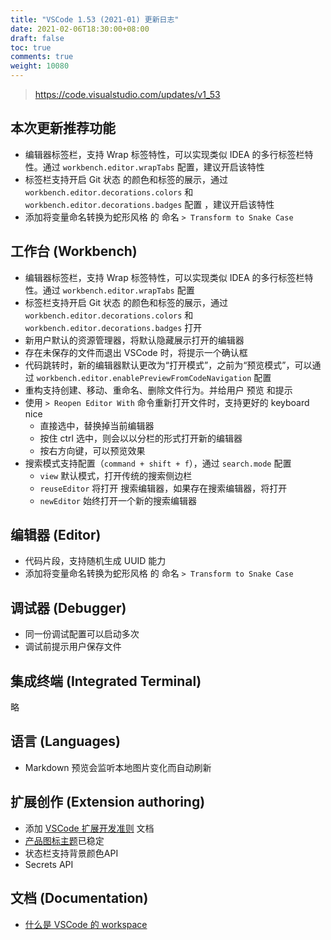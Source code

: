 ```yaml
---
title: "VSCode 1.53 (2021-01) 更新日志"
date: 2021-02-06T18:30:00+08:00
draft: false
toc: true
comments: true
weight: 10080
---
```


> https://code.visualstudio.com/updates/v1_53

## 本次更新推荐功能

* 编辑器标签栏，支持 Wrap 标签特性，可以实现类似 IDEA 的多行标签栏特性。通过 `workbench.editor.wrapTabs` 配置，建议开启该特性
* 标签栏支持开启 Git 状态 的颜色和标签的展示，通过 `workbench.editor.decorations.colors` 和 `workbench.editor.decorations.badges` 配置 ，建议开启该特性
* 添加将变量命名转换为蛇形风格 的 命名 `> Transform to Snake Case`

## 工作台 (Workbench)

* 编辑器标签栏，支持 Wrap 标签特性，可以实现类似 IDEA 的多行标签栏特性。通过 `workbench.editor.wrapTabs` 配置
* 标签栏支持开启 Git 状态 的颜色和标签的展示，通过 `workbench.editor.decorations.colors` 和 `workbench.editor.decorations.badges` 打开
* 新用户默认的资源管理器，将默认隐藏展示打开的编辑器
* 存在未保存的文件而退出 VSCode 时，将提示一个确认框
* 代码跳转时，新的编辑器默认更改为“打开模式”，之前为“预览模式”，可以通过 `workbench.editor.enablePreviewFromCodeNavigation` 配置
* 重构支持创建、移动、重命名、删除文件行为。并给用户 预览 和提示
* 使用 `> Reopen Editor With` 命令重新打开文件时，支持更好的 keyboard nice
    * 直接选中，替换掉当前编辑器
    * 按住 ctrl 选中，则会以以分栏的形式打开新的编辑器
    * 按右方向键，可以预览效果
* 搜索模式支持配置（`command + shift + f`），通过 `search.mode` 配置
    * `view` 默认模式，打开传统的搜索侧边栏
    * `reuseEditor` 将打开 搜索编辑器，如果存在搜索编辑器，将打开
    * `newEditor` 始终打开一个新的搜索编辑器

## 编辑器 (Editor)

* 代码片段，支持随机生成 UUID 能力
* 添加将变量命名转换为蛇形风格 的 命名 `> Transform to Snake Case`

## 调试器 (Debugger)

* 同一份调试配置可以启动多次
* 调试前提示用户保存文件

## 集成终端 (Integrated Terminal)

略

## 语言 (Languages)

* Markdown 预览会监听本地图片变化而自动刷新

## 扩展创作 (Extension authoring)

* 添加 [VSCode 扩展开发准则](https://code.visualstudio.com/api/references/extension-guidelines) 文档
* [产品图标主题](https://code.visualstudio.com/api/extension-guides/product-icon-theme)已稳定
* 状态栏支持背景颜色API
* Secrets API

## 文档 (Documentation)

* [什么是 VSCode 的 workspace](https://code.visualstudio.com/docs/editor/workspaces)
